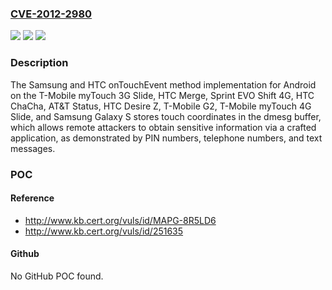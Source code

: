 ### [CVE-2012-2980](https://cve.mitre.org/cgi-bin/cvename.cgi?name=CVE-2012-2980)
![](https://img.shields.io/static/v1?label=Product&message=n%2Fa&color=blue)
![](https://img.shields.io/static/v1?label=Version&message=n%2Fa&color=blue)
![](https://img.shields.io/static/v1?label=Vulnerability&message=n%2Fa&color=brighgreen)

### Description

The Samsung and HTC onTouchEvent method implementation for Android on the T-Mobile myTouch 3G Slide, HTC Merge, Sprint EVO Shift 4G, HTC ChaCha, AT&T Status, HTC Desire Z, T-Mobile G2, T-Mobile myTouch 4G Slide, and Samsung Galaxy S stores touch coordinates in the dmesg buffer, which allows remote attackers to obtain sensitive information via a crafted application, as demonstrated by PIN numbers, telephone numbers, and text messages.

### POC

#### Reference
- http://www.kb.cert.org/vuls/id/MAPG-8R5LD6
- http://www.kb.cert.org/vuls/id/251635

#### Github
No GitHub POC found.

